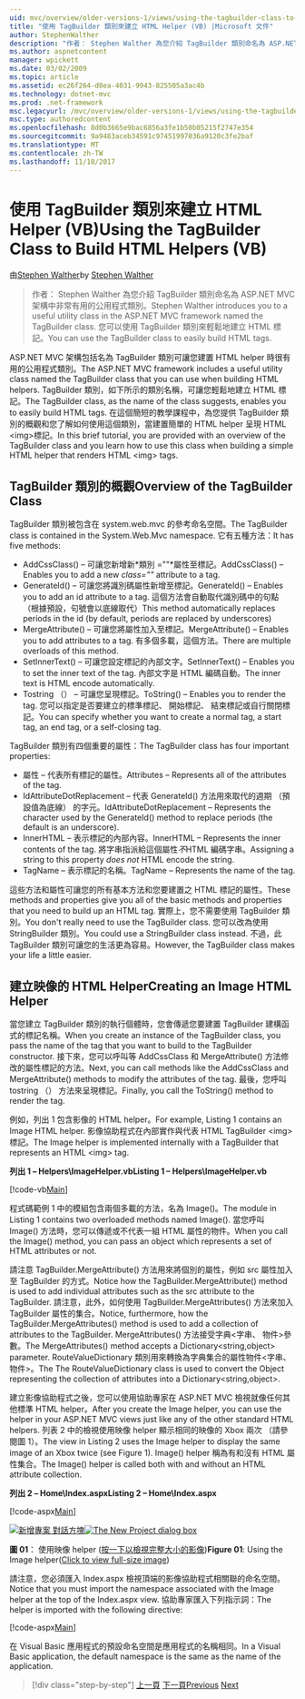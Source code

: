 ```yaml
---
uid: mvc/overview/older-versions-1/views/using-the-tagbuilder-class-to-build-html-helpers-vb
title: "使用 TagBuilder 類別來建立 HTML Helper (VB) |Microsoft 文件"
author: StephenWalther
description: "作者： Stephen Walther 為您介紹 TagBuilder 類別命名為 ASP.NET MVC 架構中非常有用的公用程式類別。 您可以輕鬆地使用 TagBuilder 類別..."
ms.author: aspnetcontent
manager: wpickett
ms.date: 03/02/2009
ms.topic: article
ms.assetid: ec26f264-d0ea-4031-9943-825505a3ac4b
ms.technology: dotnet-mvc
ms.prod: .net-framework
msc.legacyurl: /mvc/overview/older-versions-1/views/using-the-tagbuilder-class-to-build-html-helpers-vb
msc.type: authoredcontent
ms.openlocfilehash: 8d0b3665e9bac6856a3fe1b50b05215f2747e354
ms.sourcegitcommit: 9a9483aceb34591c97451997036a9120c3fe2baf
ms.translationtype: MT
ms.contentlocale: zh-TW
ms.lasthandoff: 11/10/2017
---
```

<a name="using-the-tagbuilder-class-to-build-html-helpers-vb"></a><span data-ttu-id="1a3b0-104">使用 TagBuilder 類別來建立 HTML Helper (VB)</span><span class="sxs-lookup"><span data-stu-id="1a3b0-104">Using the TagBuilder Class to Build HTML Helpers (VB)</span></span>
====================
<span data-ttu-id="1a3b0-105">由[Stephen Walther](https://github.com/StephenWalther)</span><span class="sxs-lookup"><span data-stu-id="1a3b0-105">by [Stephen Walther](https://github.com/StephenWalther)</span></span>

> <span data-ttu-id="1a3b0-106">作者： Stephen Walther 為您介紹 TagBuilder 類別命名為 ASP.NET MVC 架構中非常有用的公用程式類別。</span><span class="sxs-lookup"><span data-stu-id="1a3b0-106">Stephen Walther introduces you to a useful utility class in the ASP.NET MVC framework named the TagBuilder class.</span></span> <span data-ttu-id="1a3b0-107">您可以使用 TagBuilder 類別來輕鬆地建立 HTML 標記。</span><span class="sxs-lookup"><span data-stu-id="1a3b0-107">You can use the TagBuilder class to easily build HTML tags.</span></span>


<span data-ttu-id="1a3b0-108">ASP.NET MVC 架構包括名為 TagBuilder 類別可讓您建置 HTML helper 時很有用的公用程式類別。</span><span class="sxs-lookup"><span data-stu-id="1a3b0-108">The ASP.NET MVC framework includes a useful utility class named the TagBuilder class that you can use when building HTML helpers.</span></span> <span data-ttu-id="1a3b0-109">TagBuilder 類別，如下所示的類別名稱，可讓您輕鬆地建立 HTML 標記。</span><span class="sxs-lookup"><span data-stu-id="1a3b0-109">The TagBuilder class, as the name of the class suggests, enables you to easily build HTML tags.</span></span> <span data-ttu-id="1a3b0-110">在這個簡短的教學課程中，為您提供 TagBuilder 類別的概觀和您了解如何使用這個類別，當建置簡單的 HTML helper 呈現 HTML &lt;img&gt;標記。</span><span class="sxs-lookup"><span data-stu-id="1a3b0-110">In this brief tutorial, you are provided with an overview of the TagBuilder class and you learn how to use this class when building a simple HTML helper that renders HTML &lt;img&gt; tags.</span></span>

## <a name="overview-of-the-tagbuilder-class"></a><span data-ttu-id="1a3b0-111">TagBuilder 類別的概觀</span><span class="sxs-lookup"><span data-stu-id="1a3b0-111">Overview of the TagBuilder Class</span></span>

<span data-ttu-id="1a3b0-112">TagBuilder 類別被包含在 system.web.mvc 的參考命名空間。</span><span class="sxs-lookup"><span data-stu-id="1a3b0-112">The TagBuilder class is contained in the System.Web.Mvc namespace.</span></span> <span data-ttu-id="1a3b0-113">它有五種方法：</span><span class="sxs-lookup"><span data-stu-id="1a3b0-113">It has five methods:</span></span>

- <span data-ttu-id="1a3b0-114">AddCssClass() – 可讓您新增新*類別 =""*屬性至標記。</span><span class="sxs-lookup"><span data-stu-id="1a3b0-114">AddCssClass() – Enables you to add a new *class=""* attribute to a tag.</span></span>
- <span data-ttu-id="1a3b0-115">GenerateId() – 可讓您將識別碼屬性新增至標記。</span><span class="sxs-lookup"><span data-stu-id="1a3b0-115">GenerateId() – Enables you to add an id attribute to a tag.</span></span> <span data-ttu-id="1a3b0-116">這個方法會自動取代識別碼中的句點 （根據預設，句號會以底線取代）</span><span class="sxs-lookup"><span data-stu-id="1a3b0-116">This method automatically replaces periods in the id (by default, periods are replaced by underscores)</span></span>
- <span data-ttu-id="1a3b0-117">MergeAttribute() – 可讓您將屬性加入至標記。</span><span class="sxs-lookup"><span data-stu-id="1a3b0-117">MergeAttribute() – Enables you to add attributes to a tag.</span></span> <span data-ttu-id="1a3b0-118">有多個多載，這個方法。</span><span class="sxs-lookup"><span data-stu-id="1a3b0-118">There are multiple overloads of this method.</span></span>
- <span data-ttu-id="1a3b0-119">SetInnerText() – 可讓您設定標記的內部文字。</span><span class="sxs-lookup"><span data-stu-id="1a3b0-119">SetInnerText() – Enables you to set the inner text of the tag.</span></span> <span data-ttu-id="1a3b0-120">內部文字是 HTML 編碼自動。</span><span class="sxs-lookup"><span data-stu-id="1a3b0-120">The inner text is HTML encode automatically.</span></span>
- <span data-ttu-id="1a3b0-121">Tostring （） – 可讓您呈現標記。</span><span class="sxs-lookup"><span data-stu-id="1a3b0-121">ToString() – Enables you to render the tag.</span></span> <span data-ttu-id="1a3b0-122">您可以指定是否要建立的標準標記、 開始標記、 結束標記或自行關閉標記。</span><span class="sxs-lookup"><span data-stu-id="1a3b0-122">You can specify whether you want to create a normal tag, a start tag, an end tag, or a self-closing tag.</span></span>
  

<span data-ttu-id="1a3b0-123">TagBuilder 類別有四個重要的屬性：</span><span class="sxs-lookup"><span data-stu-id="1a3b0-123">The TagBuilder class has four important properties:</span></span>

- <span data-ttu-id="1a3b0-124">屬性 – 代表所有標記的屬性。</span><span class="sxs-lookup"><span data-stu-id="1a3b0-124">Attributes – Represents all of the attributes of the tag.</span></span>
- <span data-ttu-id="1a3b0-125">IdAttributeDotReplacement – 代表 GenerateId() 方法用來取代的週期 （預設值為底線） 的字元。</span><span class="sxs-lookup"><span data-stu-id="1a3b0-125">IdAttributeDotReplacement – Represents the character used by the GenerateId() method to replace periods (the default is an underscore).</span></span>
- <span data-ttu-id="1a3b0-126">InnerHTML – 表示標記的內部內容。</span><span class="sxs-lookup"><span data-stu-id="1a3b0-126">InnerHTML – Represents the inner contents of the tag.</span></span> <span data-ttu-id="1a3b0-127">將字串指派給這個屬性*不*HTML 編碼字串。</span><span class="sxs-lookup"><span data-stu-id="1a3b0-127">Assigning a string to this property *does not* HTML encode the string.</span></span>
- <span data-ttu-id="1a3b0-128">TagName – 表示標記的名稱。</span><span class="sxs-lookup"><span data-stu-id="1a3b0-128">TagName – Represents the name of the tag.</span></span>

<span data-ttu-id="1a3b0-129">這些方法和屬性可讓您的所有基本方法和您要建置之 HTML 標記的屬性。</span><span class="sxs-lookup"><span data-stu-id="1a3b0-129">These methods and properties give you all of the basic methods and properties that you need to build up an HTML tag.</span></span> <span data-ttu-id="1a3b0-130">實際上，您不需要使用 TagBuilder 類別。</span><span class="sxs-lookup"><span data-stu-id="1a3b0-130">You don't really need to use the TagBuilder class.</span></span> <span data-ttu-id="1a3b0-131">您可以改為使用 StringBuilder 類別。</span><span class="sxs-lookup"><span data-stu-id="1a3b0-131">You could use a StringBuilder class instead.</span></span> <span data-ttu-id="1a3b0-132">不過，此 TagBuilder 類別可讓您的生活更為容易。</span><span class="sxs-lookup"><span data-stu-id="1a3b0-132">However, the TagBuilder class makes your life a little easier.</span></span>

## <a name="creating-an-image-html-helper"></a><span data-ttu-id="1a3b0-133">建立映像的 HTML Helper</span><span class="sxs-lookup"><span data-stu-id="1a3b0-133">Creating an Image HTML Helper</span></span>

<span data-ttu-id="1a3b0-134">當您建立 TagBuilder 類別的執行個體時，您會傳遞您要建置 TagBuilder 建構函式的標記名稱。</span><span class="sxs-lookup"><span data-stu-id="1a3b0-134">When you create an instance of the TagBuilder class, you pass the name of the tag that you want to build to the TagBuilder constructor.</span></span> <span data-ttu-id="1a3b0-135">接下來，您可以呼叫等 AddCssClass 和 MergeAttribute() 方法修改的屬性標記的方法。</span><span class="sxs-lookup"><span data-stu-id="1a3b0-135">Next, you can call methods like the AddCssClass and MergeAttribute() methods to modify the attributes of the tag.</span></span> <span data-ttu-id="1a3b0-136">最後，您呼叫 tostring （） 方法來呈現標記。</span><span class="sxs-lookup"><span data-stu-id="1a3b0-136">Finally, you call the ToString() method to render the tag.</span></span>

<span data-ttu-id="1a3b0-137">例如，列出 1 包含影像的 HTML helper。</span><span class="sxs-lookup"><span data-stu-id="1a3b0-137">For example, Listing 1 contains an Image HTML helper.</span></span> <span data-ttu-id="1a3b0-138">影像協助程式在內部實作與代表 HTML TagBuilder &lt;img&gt;標記。</span><span class="sxs-lookup"><span data-stu-id="1a3b0-138">The Image helper is implemented internally with a TagBuilder that represents an HTML &lt;img&gt; tag.</span></span>

<span data-ttu-id="1a3b0-139">**列出 1 – Helpers\ImageHelper.vb**</span><span class="sxs-lookup"><span data-stu-id="1a3b0-139">**Listing 1 – Helpers\ImageHelper.vb**</span></span>

[!code-vb[Main](using-the-tagbuilder-class-to-build-html-helpers-vb/samples/sample1.vb)]

<span data-ttu-id="1a3b0-140">程式碼範例 1 中的模組包含兩個多載的方法，名為 Image()。</span><span class="sxs-lookup"><span data-stu-id="1a3b0-140">The module in Listing 1 contains two overloaded methods named Image().</span></span> <span data-ttu-id="1a3b0-141">當您呼叫 Image() 方法時，您可以傳遞或不代表一組 HTML 屬性的物件。</span><span class="sxs-lookup"><span data-stu-id="1a3b0-141">When you call the Image() method, you can pass an object which represents a set of HTML attributes or not.</span></span>

<span data-ttu-id="1a3b0-142">請注意 TagBuilder.MergeAttribute() 方法用來將個別的屬性，例如 src 屬性加入至 TagBuilder 的方式。</span><span class="sxs-lookup"><span data-stu-id="1a3b0-142">Notice how the TagBuilder.MergeAttribute() method is used to add individual attributes such as the src attribute to the TagBuilder.</span></span> <span data-ttu-id="1a3b0-143">請注意，此外，如何使用 TagBuilder.MergeAttributes() 方法來加入 TagBuilder 屬性的集合。</span><span class="sxs-lookup"><span data-stu-id="1a3b0-143">Notice, furthermore, how the TagBuilder.MergeAttributes() method is used to add a collection of attributes to the TagBuilder.</span></span> <span data-ttu-id="1a3b0-144">MergeAttributes() 方法接受字典&lt;字串、 物件&gt;參數。</span><span class="sxs-lookup"><span data-stu-id="1a3b0-144">The MergeAttributes() method accepts a Dictionary&lt;string,object&gt; parameter.</span></span> <span data-ttu-id="1a3b0-145">RouteValueDictionary 類別用來轉換為字典集合的屬性物件&lt;字串、 物件&gt;。</span><span class="sxs-lookup"><span data-stu-id="1a3b0-145">The The RouteValueDictionary class is used to convert the Object representing the collection of attributes into a Dictionary&lt;string,object&gt;.</span></span>

<span data-ttu-id="1a3b0-146">建立影像協助程式之後，您可以使用協助專家在 ASP.NET MVC 檢視就像任何其他標準 HTML helper。</span><span class="sxs-lookup"><span data-stu-id="1a3b0-146">After you create the Image helper, you can use the helper in your ASP.NET MVC views just like any of the other standard HTML helpers.</span></span> <span data-ttu-id="1a3b0-147">列表 2 中的檢視使用映像 helper 顯示相同的映像的 Xbox 兩次 （請參閱圖 1）。</span><span class="sxs-lookup"><span data-stu-id="1a3b0-147">The view in Listing 2 uses the Image helper to display the same image of an Xbox twice (see Figure 1).</span></span> <span data-ttu-id="1a3b0-148">Image() helper 稱為有和沒有 HTML 屬性集合。</span><span class="sxs-lookup"><span data-stu-id="1a3b0-148">The Image() helper is called both with and without an HTML attribute collection.</span></span>

<span data-ttu-id="1a3b0-149">**列出 2 – Home\Index.aspx**</span><span class="sxs-lookup"><span data-stu-id="1a3b0-149">**Listing 2 – Home\Index.aspx**</span></span>

[!code-aspx[Main](using-the-tagbuilder-class-to-build-html-helpers-vb/samples/sample2.aspx)]


<span data-ttu-id="1a3b0-150">[![新增專案 對話方塊](using-the-tagbuilder-class-to-build-html-helpers-vb/_static/image1.jpg)](using-the-tagbuilder-class-to-build-html-helpers-vb/_static/image1.png)</span><span class="sxs-lookup"><span data-stu-id="1a3b0-150">[![The New Project dialog box](using-the-tagbuilder-class-to-build-html-helpers-vb/_static/image1.jpg)](using-the-tagbuilder-class-to-build-html-helpers-vb/_static/image1.png)</span></span>

<span data-ttu-id="1a3b0-151">**圖 01**： 使用映像 helper ([按一下以檢視完整大小的影像](using-the-tagbuilder-class-to-build-html-helpers-vb/_static/image2.png))</span><span class="sxs-lookup"><span data-stu-id="1a3b0-151">**Figure 01**: Using the Image helper([Click to view full-size image](using-the-tagbuilder-class-to-build-html-helpers-vb/_static/image2.png))</span></span>


<span data-ttu-id="1a3b0-152">請注意，您必須匯入 Index.aspx 檢視頂端的影像協助程式相關聯的命名空間。</span><span class="sxs-lookup"><span data-stu-id="1a3b0-152">Notice that you must import the namespace associated with the Image helper at the top of the Index.aspx view.</span></span> <span data-ttu-id="1a3b0-153">協助專家匯入下列指示詞：</span><span class="sxs-lookup"><span data-stu-id="1a3b0-153">The helper is imported with the following directive:</span></span>

[!code-aspx[Main](using-the-tagbuilder-class-to-build-html-helpers-vb/samples/sample3.aspx)]

<span data-ttu-id="1a3b0-154">在 Visual Basic 應用程式的預設命名空間是應用程式的名稱相同。</span><span class="sxs-lookup"><span data-stu-id="1a3b0-154">In a Visual Basic application, the default namespace is the same as the name of the application.</span></span>

>[!div class="step-by-step"]
<span data-ttu-id="1a3b0-155">[上一頁](creating-custom-html-helpers-vb.md)
[下一頁](creating-page-layouts-with-view-master-pages-vb.md)</span><span class="sxs-lookup"><span data-stu-id="1a3b0-155">[Previous](creating-custom-html-helpers-vb.md)
[Next](creating-page-layouts-with-view-master-pages-vb.md)</span></span>

